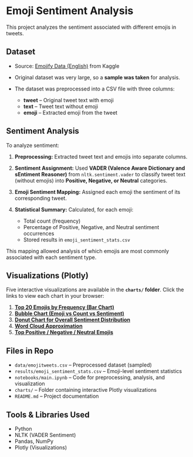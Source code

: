 # Emoji Sentiment Analysis

This project analyzes the sentiment associated with different emojis in tweets.

## Dataset

* Source: [Emojify Data (English)](https://www.kaggle.com/datasets/rexhaif/emojifydata-en) from Kaggle
* Original dataset was very large, so a **sample was taken** for analysis.
* The dataset was preprocessed into a CSV file with three columns:

  * **tweet** – Original tweet text with emoji
  * **text** – Tweet text without emoji
  * **emoji** – Extracted emoji from the tweet

## Sentiment Analysis

To analyze sentiment:

1. **Preprocessing:** Extracted tweet text and emojis into separate columns.
2. **Sentiment Assignment:** Used **VADER (Valence Aware Dictionary and sEntiment Reasoner)** from `nltk.sentiment.vader` to classify tweet text (without emojis) into **Positive, Negative, or Neutral** categories.
3. **Emoji Sentiment Mapping:** Assigned each emoji the sentiment of its corresponding tweet.
4. **Statistical Summary:** Calculated, for each emoji:

   * Total count (frequency)
   * Percentage of Positive, Negative, and Neutral sentiment occurrences
   * Stored results in `emoji_sentiment_stats.csv`

This mapping allowed analysis of which emojis are most commonly associated with each sentiment type.

## Visualizations (Plotly)

Five interactive visualizations are available in the **`charts/` folder**. Click the links to view each chart in your browser:

1. **[Top 20 Emojis by Frequency (Bar Chart)](charts/top_20_emojis.html)**
2. **[Bubble Chart (Emoji vs Count vs Sentiment)](charts/emoji_bubble_chart.html)**
3. **[Donut Chart for Overall Sentiment Distribution](charts/sentiment_distribution.html)**
4. **[Word Cloud Approximation](charts/emoji_wordcloud.html)**
5. **[Top Positive / Negative / Neutral Emojis](charts/top_sentiment_emojis.html)**

## Files in Repo

* `data/emojitweets.csv` – Preprocessed dataset (sampled)
* `results/emoji_sentiment_stats.csv` – Emoji-level sentiment statistics
* `notebooks/main.ipynb` – Code for preprocessing, analysis, and visualization
* `charts/` – Folder containing interactive Plotly visualizations
* `README.md` – Project documentation

## Tools & Libraries Used

* Python
* NLTK (VADER Sentiment)
* Pandas, NumPy
* Plotly (Visualizations)

